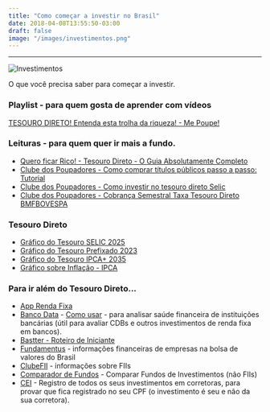 ```yaml
---
title: "Como começar a investir no Brasil"
date: 2018-04-08T13:55:50-03:00
draft: false
image: "/images/investimentos.png"
---
```

---

![Investimentos](/images/investimentos.png)

O que você precisa saber para começar a investir.

### Playlist - para quem gosta de aprender com vídeos

[TESOURO DIRETO! Entenda esta trolha da riqueza! - Me Poupe!](https://www.youtube.com/watch?v=W1lqBLtZZpA&list=PL5vSn8ej1b0tpVDU7KempTPdW_QAPv4Dk)

### Leituras - para quem quer ir mais a fundo.

- [Quero ficar Rico! - Tesouro Direto - O Guia Absolutamente Completo](https://queroficarrico.com/blog/tesouro-direto/)
- [Clube dos Poupadores - Como comprar títulos públicos passo a passo: Tutorial](http://www.clubedospoupadores.com/tesouro-direto/como-comprar-titulos-publicos-passo-a-passo.html)
- [Clube dos Poupadores - Como investir no tesouro direto Selic](http://www.clubedospoupadores.com/tesouro-direto/como-investir-no-tesouro-selic-lft.html)
- [Clube dos Poupadores - Cobrança Semestral Taxa Tesouro Direto BMFBOVESPA](http://www.clubedospoupadores.com/tesouro-direto/taxa-semestral-tesouro-direto.html)

### Tesouro Direto

- [Gráfico do Tesouro SELIC 2025](https://clubedospoupadores.com/tesouro-selic-2025)
- [Gráfico do Tesouro Prefixado 2023](https://clubedospoupadores.com/tesouro-prefixado-2023)
- [Gráfico do Tesouro IPCA+ 2035](https://clubedospoupadores.com/tesouro-ipca-2035)
- [Gráfico sobre Inflação - IPCA](https://clubedospoupadores.com/ipca)


### Para ir além do Tesouro Direto...

- [App Renda Fixa](http://rendafixa.rocks/)
- [Banco Data](https://bancodata.com.br/) - [Como usar](http://www.clubedospoupadores.com/ferramentas/banco-confiavel.html) -  para analisar saúde financeira de instituições bancárias (útil para  avaliar CDBs e outros investimentos de renda fixa em bancos).
- [Bastter - Roteiro de Iniciante](https://bastter.com/mercado/iniciante.aspx#artigo_7)
- [Fundamentus](https://www.fundamentus.com.br/) - informações financeiras de empresas na bolsa de valores do Brasil
- [ClubeFII](https://www.clubefii.com.br/) - informações sobre FIIs
- [Comparador de Fundos](https://www.comparadordefundos.com.br/) - Comparar Fundos de Investimentos (não FIIs)
- [CEI](https://cei.b3.com.br/) - Registro de todos os seus investimentos em corretoras, para provar  que fica registrado no seu CPF (o investimento é seu e não da sua  corretora).




